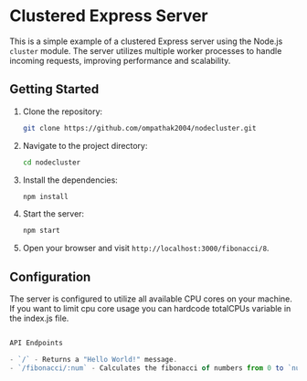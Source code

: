 # Clustered Express Server

This is a simple example of a clustered Express server using the Node.js `cluster` module. The server utilizes multiple worker processes to handle incoming requests, improving performance and scalability.

## Getting Started

1. Clone the repository:

    ```bash
    git clone https://github.com/ompathak2004/nodecluster.git
    ```

2. Navigate to the project directory:

    ```bash
    cd nodecluster
    ```

3. Install the dependencies:

    ```bash
    npm install
    ```

4. Start the server:

    ```bash
    npm start
    ```

5. Open your browser and visit `http://localhost:3000/fibonacci/8`.

## Configuration

The server is configured to utilize all available CPU cores on your machine. If you want to limit cpu core usage you can hardcode totalCPUs variable in the index.js file.

```javascript 

API Endpoints

- `/` - Returns a "Hello World!" message.
- `/fibonacci/:num` - Calculates the fibonacci of numbers from 0 to `num` and returns the result.
